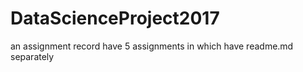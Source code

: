 # DataScienceProject2017
an assignment record
have 5 assignments
in which have readme.md separately
